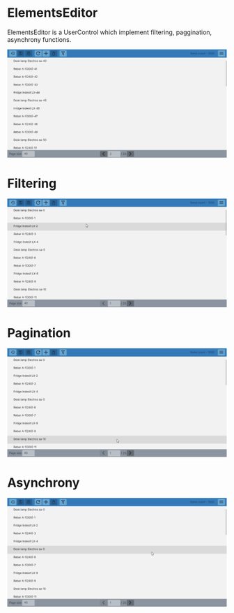 # ElementsEditor

ElementsEditor is a UserControl which implement filtering, paggination, asynchrony 
functions.

![](https://github.com/Michail2732/ElementsEditor/blob/main/wiki/ElementsEditor.png)

# Filtering

![](https://github.com/Michail2732/ElementsEditor/blob/main/wiki/ElementsEditor.Filtering.gif)

# Pagination

![](https://github.com/Michail2732/ElementsEditor/blob/main/wiki/ElementsEditor.Pagination.gif)

# Asynchrony

![](https://github.com/Michail2732/ElementsEditor/blob/main/wiki/ElementsEditor.Async.gif)